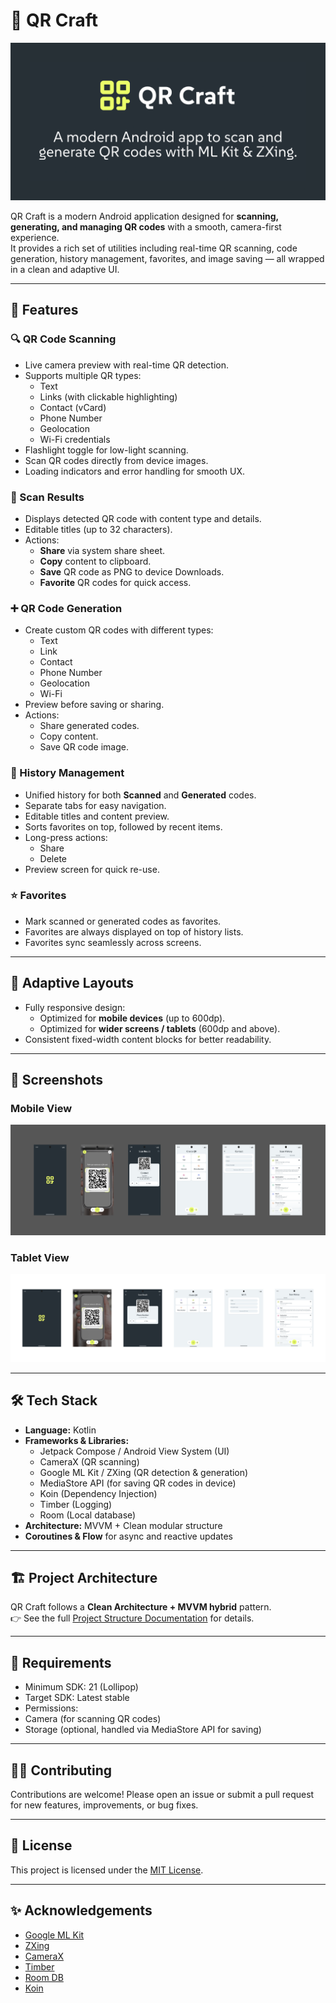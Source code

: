 # 📱 QR Craft

![Social Icon](assets/social-icon.png)

QR Craft is a modern Android application designed for **scanning, generating, and managing QR codes** with a smooth, camera-first experience.  
It provides a rich set of utilities including real-time QR scanning, code generation, history management, favorites, and image saving — all wrapped in a clean and adaptive UI.

---

## 🚀 Features

### 🔍 QR Code Scanning
- Live camera preview with real-time QR detection.
- Supports multiple QR types:
    - Text
    - Links (with clickable highlighting)
    - Contact (vCard)
    - Phone Number
    - Geolocation
    - Wi-Fi credentials
- Flashlight toggle for low-light scanning.
- Scan QR codes directly from device images.
- Loading indicators and error handling for smooth UX.

### 📝 Scan Results
- Displays detected QR code with content type and details.
- Editable titles (up to 32 characters).
- Actions:
    - **Share** via system share sheet.
    - **Copy** content to clipboard.
    - **Save** QR code as PNG to device Downloads.
    - **Favorite** QR codes for quick access.

### ➕ QR Code Generation
- Create custom QR codes with different types:
    - Text
    - Link
    - Contact
    - Phone Number
    - Geolocation
    - Wi-Fi
- Preview before saving or sharing.
- Actions:
    - Share generated codes.
    - Copy content.
    - Save QR code image.

### 📂 History Management
- Unified history for both **Scanned** and **Generated** codes.
- Separate tabs for easy navigation.
- Editable titles and content preview.
- Sorts favorites on top, followed by recent items.
- Long-press actions:
    - Share
    - Delete
- Preview screen for quick re-use.

### ⭐ Favorites
- Mark scanned or generated codes as favorites.
- Favorites are always displayed on top of history lists.
- Favorites sync seamlessly across screens.

---

## 📱 Adaptive Layouts
- Fully responsive design:
    - Optimized for **mobile devices** (up to 600dp).
    - Optimized for **wider screens / tablets** (600dp and above).
- Consistent fixed-width content blocks for better readability.

---

## 📸 Screenshots

### Mobile View
![Mobile Screenshot](assets/Mobile.png)

### Tablet View
![Tablet Screenshot](assets/Tablet.png)

---

## 🛠️ Tech Stack
- **Language:** Kotlin
- **Frameworks & Libraries:**
    - Jetpack Compose / Android View System (UI)
    - CameraX (QR scanning)
    - Google ML Kit / ZXing (QR detection & generation)
    - MediaStore API (for saving QR codes in device)
    - Koin (Dependency Injection)
    - Timber (Logging)
    - Room (Local database)
- **Architecture:** MVVM + Clean modular structure
- **Coroutines & Flow** for async and reactive updates
---

## 🏗 Project Architecture
QR Craft follows a **Clean Architecture + MVVM hybrid** pattern.  
👉 See the full [Project Structure Documentation](docs/project-structure.md) for details.

---

## 📌 Requirements

- Minimum SDK: 21 (Lollipop)
- Target SDK: Latest stable
- Permissions:
- Camera (for scanning QR codes)
- Storage (optional, handled via MediaStore API for saving)

---

## 🧑‍💻 Contributing

Contributions are welcome! Please open an issue or submit a pull request for new features, improvements, or bug fixes.

---

## 📄 License

This project is licensed under the [MIT License](https://opensource.org/licenses/MIT).

---

## ✨ Acknowledgements

- [Google ML Kit](https://developers.google.com/ml-kit/vision/barcode-scanning)
- [ZXing](https://github.com/zxing/zxing)
- [CameraX](https://developer.android.com/training/camerax)
- [Timber](https://github.com/JakeWharton/timber)
- [Room DB](https://developer.android.com/jetpack/androidx/releases/room)
- [Koin](https://github.com/InsertKoinIO/koin)

